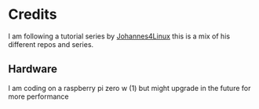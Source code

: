 # Credits
I am following a tutorial series by [Johannes4Linux](https://github.com/Johannes4Linux) this is a mix of his different repos and series.

## Hardware
I am coding on a raspberry pi zero w (1) but might upgrade in the future for more performance
